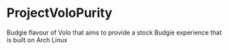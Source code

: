 # ProjectVoloPurity
Budgie flavour of Volo that aims to provide a stock Budgie experience that is built on Arch Linux
